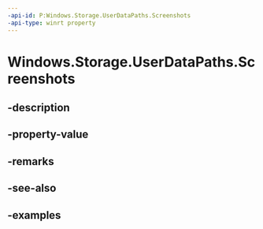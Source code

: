 ```yaml
---
-api-id: P:Windows.Storage.UserDataPaths.Screenshots
-api-type: winrt property
---
```


<!-- Property syntax.
public string Screenshots { get; }
-->

# Windows.Storage.UserDataPaths.Screenshots

## -description

## -property-value

## -remarks

## -see-also

## -examples

